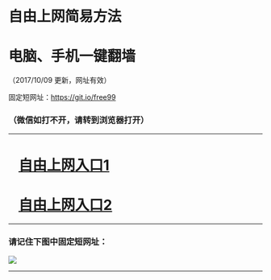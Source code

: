 ﻿# 自由上网简易方法

# 电脑、手机一键翻墙

（2017/10/09 更新，网址有效）

固定短网址：https://git.io/free99

### （微信如打不开，请转到浏览器打开）


***





# &nbsp;&nbsp; <a href="http://ft1049025893.fwq-tz-1001.info/fwqtz01.html?t=10090014307 " target="_blank">自由上网入口1</a>
# &nbsp;&nbsp; <a href="http://ft186257487.fwq-tz-1002.info/fwqtz02.html?t=10090018199 " target="_blank">自由上网入口2</a>
***

### 请记住下图中固定短网址：

<img src="https://s3-us-west-2.amazonaws.com/fwq-1001/yjfq-20170905okok.png" /> 


***

